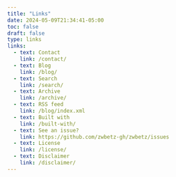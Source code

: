 ```yaml
---
title: "Links"
date: 2024-05-09T21:34:41-05:00
toc: false
draft: false
type: links
links:
  - text: Contact
    link: /contact/
  - text: Blog
    link: /blog/
  - text: Search
    link: /search/
  - text: Archive
    link: /archive/
  - text: RSS feed
    link: /blog/index.xml
  - text: Built with
    link: /built-with/
  - text: See an issue?
    link: https://github.com/zwbetz-gh/zwbetz/issues
  - text: License
    link: /license/
  - text: Disclaimer
    link: /disclaimer/
---
```

